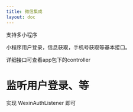 ```yaml
---
title: 微信集成
layout: doc
---
```



支持多小程序

小程序用户登录，信息获取，手机号获取等基本接口。

详细接口可查看app包下的controller


# 监听用户登录、等
实现 WexinAuthListener 即可
